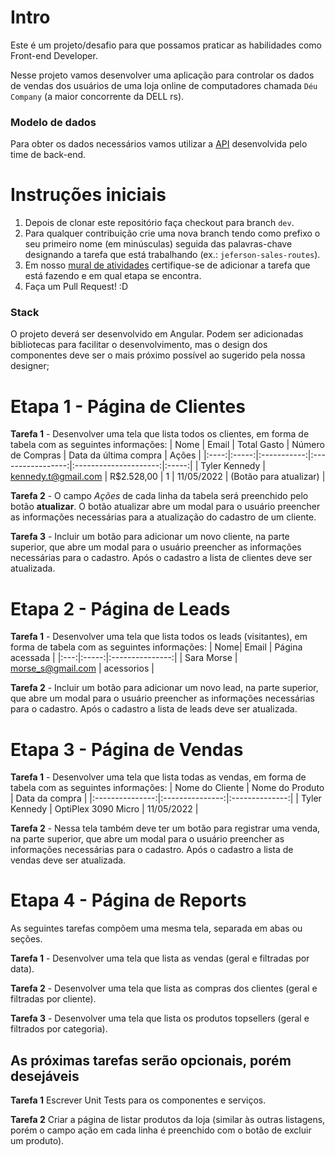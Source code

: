 # Intro 

Este é um projeto/desafio para que possamos praticar as habilidades como Front-end Developer.

Nesse projeto vamos desenvolver uma aplicação para controlar os dados de vendas dos usuários de uma loja online de computadores chamada `Déu Company` (a maior concorrente da DELL rs).

### Modelo de dados

Para obter os dados necessários vamos utilizar a [API](https://github.com/dell-splab/sales-report-api) desenvolvida pelo time de back-end. 

# Instruções iniciais

1. Depois de clonar este repositório faça checkout para branch `dev`.
2. Para qualquer contribuição crie uma nova branch tendo como prefixo o seu primeiro nome (em minúsculas) seguida das palavras-chave designando a tarefa que está trabalhando (ex.: `jeferson-sales-routes`).
3. Em nosso [mural de atividades](https://github.com/orgs/dell-splab/projects/1) certifique-se de adicionar a tarefa que está fazendo e em qual etapa se encontra.
4. Faça um Pull Request! :D 

### Stack

O projeto deverá ser desenvolvido em Angular. Podem ser adicionadas bibliotecas para facilitar o desenvolvimento, mas o design dos componentes deve ser o mais próximo possível ao sugerido pela nossa designer;

# Etapa 1 - Página de Clientes

**Tarefa 1** - Desenvolver uma tela que lista todos os clientes, em forma de tabela com as seguintes informações:
| Nome | Email | Total Gasto | Número de Compras | Data da última compra | Ações |
|:----:|:-----:|:-----------:|:-----------------:|:---------------------:|:-----:|
| Tyler Kennedy | kennedy.t@gmail.com | R$2.528,00 | 1 | 11/05/2022 | (Botão para atualizar) |

**Tarefa 2** - O campo *Ações* de cada linha da tabela será preenchido pelo botão **atualizar**. O botão atualizar abre um modal para o usuário preencher as informações necessárias para a atualização do cadastro de um cliente.

**Tarefa 3** - Incluir um botão para adicionar um novo cliente, na parte superior, que abre um modal para o usuário preencher as informações necessárias para o cadastro. Após o cadastro a lista de clientes deve ser atualizada.

# Etapa 2 - Página de Leads

**Tarefa 1** - Desenvolver uma tela que lista todos os leads (visitantes), em forma de tabela com as seguintes informações:
| Nome| Email | Página acessada |
|:---:|:-----:|:---------------:|
| Sara Morse | morse_s@gmail.com | acessorios |

**Tarefa 2** - Incluir um botão para adicionar um novo lead, na parte superior, que abre um modal para o usuário preencher as informações necessárias para o cadastro. Após o cadastro a lista de leads deve ser atualizada.

# Etapa 3 - Página de Vendas

**Tarefa 1** - Desenvolver uma tela que lista todas as vendas, em forma de tabela com as seguintes informações:
| Nome do Cliente | Nome do Produto | Data da compra |
|:---------------:|:---------------:|:--------------:|
| Tyler Kennedy | OptiPlex 3090 Micro | 11/05/2022 |

**Tarefa 2** - Nessa tela também deve ter um botão para registrar uma venda, na parte superior, que abre um modal para o usuário preencher as informações necessárias para o cadastro. Após o cadastro a lista de vendas deve ser atualizada.

# Etapa 4 - Página de Reports
As seguintes tarefas compõem uma mesma tela, separada em abas ou seções.

**Tarefa 1** - Desenvolver uma tela que lista as vendas (geral e filtradas por data).

**Tarefa 2** - Desenvolver uma tela que lista as compras dos clientes (geral e filtradas por cliente).

**Tarefa 3** - Desenvolver uma tela que lista os produtos topsellers (geral e filtrados por categoria).

## As próximas tarefas serão opcionais, porém desejáveis

**Tarefa 1** Escrever Unit Tests para os componentes e serviços.

**Tarefa 2** Criar a página de listar produtos da loja (similar às outras listagens, porém o campo ação em cada linha é preenchido com o botão de excluir um produto).
